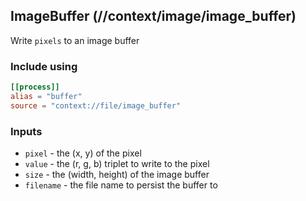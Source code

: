 ## ImageBuffer (//context/image/image_buffer)
Write `pixels` to an image buffer

### Include using
```toml
[[process]]
alias = "buffer"
source = "context://file/image_buffer"
```

### Inputs
* `pixel` - the (x, y) of the pixel
* `value` - the (r, g, b) triplet to write to the pixel
* `size`  - the (width, height) of the image buffer
* `filename` - the file name to persist the buffer to